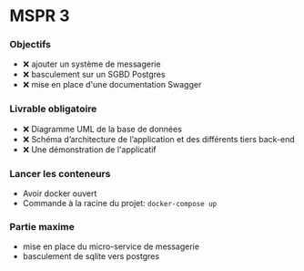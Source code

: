 # MSPR 3

### Objectifs
- ❌ ajouter un système de messagerie
- ❌ basculement sur un SGBD Postgres
- ❌ mise en place d'une documentation Swagger

### Livrable obligatoire
- ❌ Diagramme UML de la base de données
- ❌ Schéma d’architecture de l’application et des différents tiers back-end
- ❌ Une démonstration de l'applicatif

### Lancer les conteneurs
- Avoir docker ouvert
- Commande à la racine du projet: `docker-compose up`

### Partie maxime
- mise en place du micro-service de messagerie
- basculement de sqlite vers postgres

